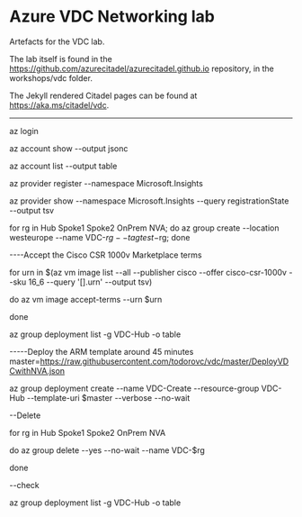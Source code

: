 # Azure VDC Networking lab

Artefacts for the VDC lab.

The lab itself is found in the <https://github.com/azurecitadel/azurecitadel.github.io> repository, in the workshops/vdc folder.

The Jekyll rendered Citadel pages can be found at <https://aka.ms/citadel/vdc>.

-----------------
az login

az account show --output jsonc

az account list --output table

az provider register --namespace Microsoft.Insights

az provider show --namespace Microsoft.Insights --query registrationState --output tsv

for rg in Hub Spoke1 Spoke2 OnPrem NVA;  do az group create --location westeurope --name VDC-$rg --tag test-$rg;  done



----Accept the Cisco CSR 1000v Marketplace terms

for urn in $(az vm image list --all --publisher cisco --offer cisco-csr-1000v --sku 16_6 --query '[].urn' --output tsv)

do az vm image accept-terms --urn $urn

done

az group deployment list -g VDC-Hub -o table

-----Deploy the ARM template  around 45 minutes
master=https://raw.githubusercontent.com/todorovc/vdc/master/DeployVDCwithNVA.json

az group deployment create --name VDC-Create --resource-group VDC-Hub --template-uri $master --verbose --no-wait





--Delete

for rg in Hub Spoke1 Spoke2 OnPrem NVA

do az group delete --yes --no-wait --name VDC-$rg

done


--check

az group deployment list -g VDC-Hub -o table
